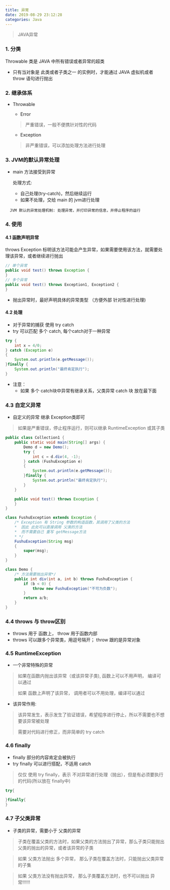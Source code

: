 ```yaml
---
title: 异常
date: 2019-08-29 23:12:28
categories: Java
---
```


> JAVA异常

<!-- more -->

### 1. 分类

Throwable 类是 JAVA 中所有错误或者异常的超类

- 只有当对象是 此类或者子类之一 的实例时，才能通过 JAVA 虚拟机或者 throw 语句进行抛出

### 2. 继承体系

- Throwable

  - Error

  > 严重错误，一般不便携针对性的代码

  - Exception

  > 非严重错误，可以添加处理方法进行处理

### 3. JVM的默认异常处理 

- main 方法接受到异常

  处理方式:

  - 自己处理(try-catch)，然后继续运行
  - 如果不处理，交给 main 的 jvm进行处理
```
  JVM 默认的异常处理机制: 处理异常，并打印异常的信息，并停止程序的运行
```


### 4. 使用

#### 4.1 函数声明异常

throws Exception  标明该方法可能会产生异常，如果需要使用该方法，就需要处理该异常，或者继续进行抛出

```java
// 单个异常
public void test() throws Exception {
}
// 多个异常
public void test() throws Exception1, Exception2 {
}
```

- 抛出异常时，最好声明具体的异常类型 （方便外部 针对性进行处理)

#### 4.2 处理

- 对于异常的捕获 使用 try  catch
- try 可以匹配 多个 catch, 每个catch对于一种异常

```java
try {
	int x = 4/0;
} catch (Exception e)
{
	System.out.println(e.getMessage());
}finally {
	System.out.println("最终肯定执行");
}
```

- 注意：
  - 如果 多个 catch块中异常有继承关系，父类异常 catch 块 放在最下面

### 4.3 自定义异常

- 自定义的异常 继承 Exception类即可 

> 如果是严重错误，停止程序运行，则可以继承  RuntimeException 或其子类

```java
public class Collection1 {
    public static void main(String[] args) {
        Demo d = new Demo();
        try {
            int c = d.div(4, -1);
        } catch (FushuException e)
        {
            System.out.println(e.getMessage());
        }finally {
            System.out.println("最终肯定执行");
        }
    }

    public void test() throws Exception {
    }
}

class FushuException extends Exception {
    /* Exception 有 String 参数的构造函数，其调用了父类的方法
    *  因此 此处可以直接调用 父类的方法
    *  而不需要自己 重写 getMessage方法
    * */
    FushuException(String msg)
    {
        super(msg);
    }
}

class Demo {
    /* 方法需要抛出异常*/
    public int div(int a, int b) throws FushuException {
        if (b < 0) {
            throw new FushuException("不可为负数");
        }
        return a/b;
    }
}
```

### 4.4 throws 与 throw区别

- throws 用于 函数上， throw 用于函数内部
- throws 可以跟多个异常类，用逗号隔开； throw 跟的是异常对象

### 4.5 RuntimeException

- 一个非常特殊的异常

> 如果在函数内抛出该异常（或该异常子类), 函数上可以不用声明， 编译可以通过
>
> 如果 函数上声明了该异常， 调用者可以不用处理，编译可以通过

- 该异常作用:

> 该异常发生，表示发生了验证错误，希望程序进行停止，所以不需要也不想要该异常被处理
>
> 需要对代码进行修正，而非简单的 try catch

### 4.6 finally

- finally 部分的内容肯定会被执行
- try finally 可以进行搭配，不适用 catch

> 仅仅 使用 try finally，表示 不对异常进行处理（抛出），但是有必须要执行的代码(所以放在 finally中)

```java
try{

}finally{
}
```

### 4.7 子父类异常

- 子类的异常，需要小于 父类的异常

> 子类在覆盖父类的方法时，如果父类的方法抛出了异常，那么子类只能抛出 父类的抛出的异常，或者该异常的子类 

> 如果 父类方法抛出 多个异常， 那么子类在覆盖方法时，只能抛出父类异常的子集

> 如果 父类方法没有抛出异常，  那么子类覆盖方法时，也不可以抛出 异常!!!!!!